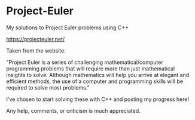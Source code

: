 # Project-Euler
My solutions to Project Euler problems using C++

https://projecteuler.net/

Taken from the website:

  "Project Euler is a series of challenging mathematical/computer programming problems 
  that will require more than just mathematical insights to solve. Although mathematics 
  will help you arrive at elegant and efficient methods, the use of a computer and 
  programming skills will be required to solve most problems."
  
I've chosen to start solving these with C++ and posting my progress here! 

Any help, comments, or criticism is much appreciated.
